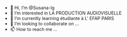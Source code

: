 - 👋 Hi, I’m @Susana-lg
- 👀 I’m interested in  LA PRODUCTION AUDIOVISUELLE
- 🌱 I’m currently learning  étudiante à L' EFAP  PARIS 
- 💞️ I’m looking to collaborate on ...
- 📫 How to reach me ...

<!---
Susana-lg/Susana-lg is a ✨ special ✨ repository because its `README.md` (this file) appears on your GitHub profile.
You can click the Preview link to take a look at your changes.
--->
